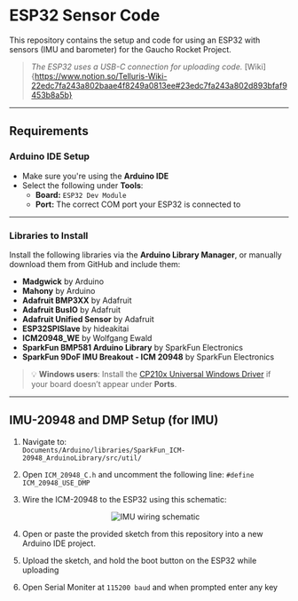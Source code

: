 #  ESP32 Sensor Code

This repository contains the setup and code for using an ESP32 with sensors (IMU and barometer) for the Gaucho Rocket Project.

>  *The ESP32 uses a USB-C connection for uploading code.*
[Wiki]{https://www.notion.so/Telluris-Wiki-22edc7fa243a802baae4f8249a0813ee#23edc7fa243a802d893bfaf9453b8a5b}
---

##  Requirements

###  Arduino IDE Setup

- Make sure you're using the **Arduino IDE**
- Select the following under **Tools**:
  - **Board:** `ESP32 Dev Module`
  - **Port:** The correct COM port your ESP32 is connected to

---

###  Libraries to Install

Install the following libraries via the **Arduino Library Manager**, or manually download them from GitHub and include them:

- **Madgwick** by Arduino  
- **Mahony** by Arduino  
- **Adafruit BMP3XX** by Adafruit  
- **Adafruit BusIO** by Adafruit  
- **Adafruit Unified Sensor** by Adafruit  
- **ESP32SPISlave** by hideakitai  
- **ICM20948_WE** by Wolfgang Ewald  
- **SparkFun BMP581 Arduino Library** by SparkFun Electronics  
- **SparkFun 9DoF IMU Breakout - ICM 20948** by SparkFun Electronics  

> 💡 **Windows users**: Install the [CP210x Universal Windows Driver](https://www.silabs.com/developers/usb-to-uart-bridge-vcp-drivers) if your board doesn’t appear under **Ports**.

---

##  IMU-20948 and DMP Setup (for IMU)

1. Navigate to:  
   `Documents/Arduino/libraries/SparkFun_ICM-20948_ArduinoLibrary/src/util/`

2. Open `ICM_20948_C.h` and uncomment the following line:   `#define ICM_20948_USE_DMP`
3. Wire the ICM-20948 to the ESP32 using this schematic: <p align="center"> <img src="https://github.com/user-attachments/assets/55271a32-4c1b-4f5f-b4ea-8b9dc3966151" alt="IMU wiring schematic"/> </p>
4. Open or paste the provided sketch from this repository into a new Arduino IDE project.
5. Upload the sketch, and hold the boot button on the ESP32 while uploading
6. Open Serial Moniter at `115200 baud` and when prompted enter any key
